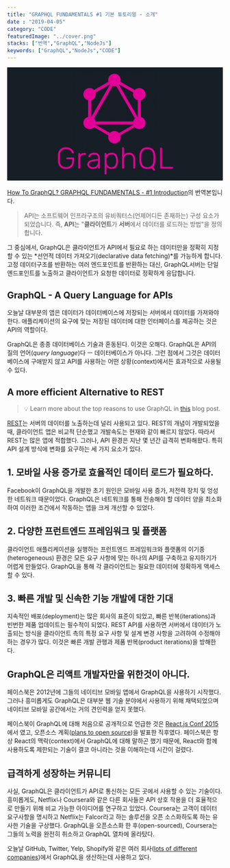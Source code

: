 ```yaml
---
title: "GRAPHQL FUNDAMENTALS #1 기본 튜토리얼 - 소개"
date : "2019-04-05"
category: "CODE"
featuredImage: "../cover.png"
stacks: ["번역","GraphQL","NodeJs"]
keywords: ["GraphQL","NodeJs","CODE"]
---
```

![커버](../cover.png)

[How To GraphQL? GRAPHQL FUNDAMENTALS - #1 Introduction](https://www.howtographql.com/basics/0-introduction/)의 번역본입니다.

> API는 소프트웨어 인프라구조의 유비쿼터스(언제어디든 존재하는) 구성 요소가 되었습니다. 즉, **API**는 "**클라이언트**가 **서버**에서 데이터를 로드하는 방법"을 정의합니다.

그 중심에서, GraphQL은 클라이언트가 API에서 필요로 하는 데이터만을 정확히 지정할 수 있는 *선언적 데이터 가져오기(declarative data fetching)*를 가능하게 합니다. 고정 데이터구조를 반환하는 여러 엔드포인트를 반환하는 대신, GraphQL서버는 단일 엔드포인트를 노출하고 클라이언트가 요청한 데이터로 정확하게 응답합니다.

## **GraphQL - A Query Language for APIs**

오늘날 대부분의 앱은 데이터가 데이터베이스에 저장되는 서버에서 데이터를 가져와야 한다. 
애플리케이션의 요구에 맞는 저장된 데이터에 대한 인터페이스를 제공하는 것은 API의 역할이다. 

GraphQL은 종종 데이터베이스 기술과 혼동된다. 이것은 오해다. GraphQL은 API의 질의 언어(*query language*)다 ㅡ 데이터베이스가 아니다.  그런 점에서 그것은 데이터베이스에 구애받지 않고 API를 사용하는 어떤 상황(context)에서든 효과적으로 사용될 수 있다.

## **A more efficient Alternative to REST**

> 💡 Learn more about the top reasons to use GraphQL in [this](https://www.prisma.io/blog/top-5-reasons-to-use-graphql-b60cfa683511) blog post.

[REST](https://ko.wikipedia.org/wiki/REST)는 서버의 데이터를 노출하는데 널리 사용되고 있다. REST의 개념이 개발되었을 때, 클라이언트 앱은 비교적 단순했고 개발속도는 현재와 같이 빠르지 않았다. 따라서 REST는 많은 앱에 적합했다.
그러나, API 환경은 지난 몇 년간 급격히 변화해왔다. 특히 API 설계 방식에 변화를 요구하는 세 가지 요소가 있다.

## **1. 모바일 사용 증가로 효율적인 데이터 로드가 필요하다.**

Facebook이 GraphQL을 개발한 초기 원인은 모바일 사용 증가, 저전력 장치 및 엉성한 네트워크 때문이었다. GraphQL은 네트워크를 통해 전송해야 할 데이터 양을 최소화하여 이러한 조건에서 작동하는 앱을 크게 개선할 수 있었다.

## **2. 다양한 프런트엔드 프레임워크 및 플랫폼**

클라이언트 애플리케이션을 실행하는 프런트엔드 프레임워크와 플랫폼의 이기종(heterogeneous) 환경은 모든 요구 사항에 맞는 하나의 API를 구축하고 유지하기가 어렵게 만들었다. GraphQL을 통해 각 클라이언트는 필요한 데이터에 정확하게 액세스할 수 있다.

## **3. 빠른 개발 및 신속한 기능 개발에 대한 기대**

지속적인 배포(deployment)는 많은 회사의 표준이 되었고, 빠른 반복(iterations)과 빈번한 제품 업데이트는 필수적이 되었다. REST API를 사용하면 서버에서 데이터가 노출되는 방식을 클라이언트 측의 특정 요구 사항 및 설계 변경 사항을 고려하여 수정해야 하는 경우가 많다. 이것은 빠른 개발 관행과 제품 반복(product iterations)을 방해한다.

## **GraphQL은 리액트 개발자만을 위한것이 아니다.**

페이스북은 2012년에 그들의 네이티브 모바일 앱에서 GraphQL을 사용하기 시작했다. 그러나 흥미롭게도 GraphQL은 대부분 웹 기술 분야에서 사용하기 위해 채택되었으며 네이티브 모바일 공간에서는 거의 견인력을 얻지 못했다.

페이스북이 GraphQL에 대해 처음으로 공개적으로 언급한 것은 [React.js Conf 2015](https://www.youtube.com/watch?v=9sc8Pyc51uU)에서 였고, 오픈소스 계획([plans to open source](https://facebook.github.io/react/blog/2015/05/01/graphql-introduction.html))을 발표한 직후였다. 페이스북은 항상 React의 맥락(context)에서 GraphQL에 대해 말하곤 했기 때문에, React와 함께 사용하도록 제한되는 기술이 결코 아니라는 것을 이해하는데 시간이 걸렸다.

## **급격하게 성장하는 커뮤니티**

사실, GraphQL은 클라이언트가 API로 통신하는 모든 곳에서 사용할 수 있는 기술이다. 흥미롭게도, Netflix나 Coursera와 같은 다른 회사들은 API 상호 작용을 더 효율적으로 만들기 위해 비교 가능한 아이디어를 연구하고 있었다. Coursera는 고객이 데이터 요구사항을 명시하고 Netflix는 Falcor라고 하는 솔루션을 오픈 소스화하도록 하는 유사한 기술을 구상했다. GraphQL을 오픈소스화 한 후(open-sourced), Coursera는 그들의 노력을 완전히 취소하고 GraphQL 열차에 올라탔다.

오늘날 GitHub, Twitter, Yelp, Shopify와 같은 여러 회사([lots of different companies](http://graphql.org/users/))에서 GraphQL을 생산하는데 사용하고 있다.